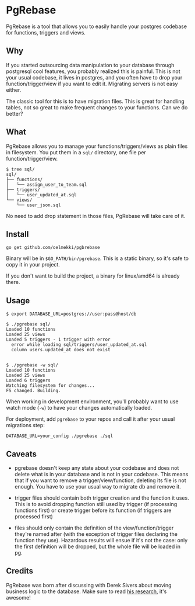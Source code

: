 # PgRebase

PgRebase is a tool that allows you to easily handle your postgres codebase for
functions, triggers and views.


## Why

If you started outsourcing data manipulation to your database through
postgresql cool features, you probably realized this is painful. This is not
your usual codebase, it lives in postgres, and you often have to drop your
function/trigger/view if you want to edit it. Migrating servers is not easy
either.

The classic tool for this is to have migration files. This is great for
handling tables, not so great to make frequent changes to your functions. Can
we do better?


## What

PgRebase allows you to manage your functions/triggers/views as plain files in
filesystem. You put them in a `sql/` directory, one file per
function/trigger/view.

```
$ tree sql/
sql/
├── functions/
│   └── assign_user_to_team.sql
├── triggers/
│   └── user_updated_at.sql
└── views/
    └── user_json.sql
```

No need to add drop statement in those files, PgRebase will take care of it.


## Install

```
go get github.com/oelmekki/pgbrebase
```

Binary will be in `$GO_PATH/bin/pgrebase`. This is a static binary,
so it's safe to copy it in your project.

If you don't want to build the project, a binary for linux/amd64 is already
there.


## Usage

```
$ export DATABASE_URL=postgres://user:pass@host/db

$ ./pgrebase sql/
Loaded 10 functions
Loaded 25 views
Loaded 5 triggers - 1 trigger with error
  error while loading sql/triggers/user_updated_at.sql
  column users.updated_at does not exist


$ ./pgrebase -w sql/
Loaded 10 functions
Loaded 25 views
Loaded 6 triggers
Watching filesystem for changes...
FS changed. Building.
```

When working in development environment, you'll probably want to use watch mode
(`-w`) to have your changes automatically loaded.

For deployment, add `pgrebase` to your repos and call it after your usual
migrations step:

```
DATABASE_URL=your_config ./pgrebase ./sql
```


## Caveats

* pgrebase doesn't keep any state about your codebase and does not delete what
  is in your database and is not in your codebase. This means that if you want
  to remove a trigger/view/function, deleting its file is not enough. You have
  to use your usual way to migrate db and remove it.

* trigger files should contain both trigger creation and the function it uses.
  This is to avoid dropping function still used by trigger (if processing
  functions first) or create trigger before its function (if triggers are
  processed first)

* files should only contain the definition of the view/function/trigger they're
  named after (with the exception of trigger files declaring the function they
  use). Hazardous results will ensue if it's not the case: only the first
  definition will be dropped, but the whole file will be loaded in pg.


## Credits

PgRebase was born after discussing with Derek Sivers about moving business logic
to the database. Make sure to read [his research](https://sivers.org/pg), it's
awesome!
